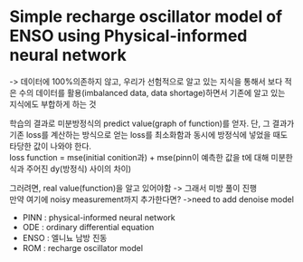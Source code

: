 # Simple recharge oscillator model of ENSO using Physical-informed neural network
-> 데이터에 100%의존하지 않고, 우리가 선험적으로 알고 있는 지식을 통해서 보다 적은 수의 데이터를 활용(imbalanced data, data shortage)하면서 기존에 알고 있는 지식에도 부합하게 하는 것  

학습의 결과로 미분방정식의 predict value(graph of function)를 얻자. 단, 그 결과가 기존 loss를 계산하는 방식으로 얻는 loss를 최소화함과 동시에 방정식에 넣었을 때도 타당한 값이 나와야 한다.  
loss function =  mse(initial conition과)  + mse(pinn이 예측한 값을 t에 대해 미분한 식과 주어진 dy(방정식) 사이의 차이)  

그러려면, real value(function)을 알고 있어야함 -> 그래서 미방 풀이 진행  
만약 여기에 noisy measurement까지 추가한다면? ->need to add denoise model  
- PINN : physical-informed neural network  
- ODE : ordinary differential equation   
- ENSO : 엘니뇨 남방 진동   
- ROM : recharge oscillator model  


